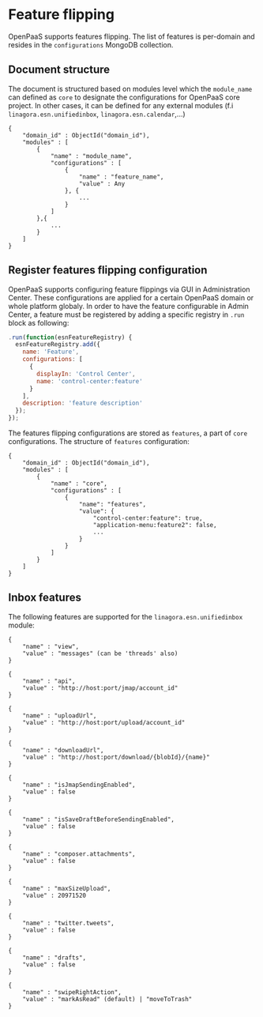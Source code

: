 # Feature flipping

OpenPaaS supports features flipping. The list of features is per-domain and resides in the `configurations` MongoDB collection.

## Document structure

The document is structured based on modules level which the `module_name` can defined as `core` to designate the configurations for OpenPaaS core project. In other cases, it can be defined for any external modules (f.i `linagora.esn.unifiedinbox`, `linagora.esn.calendar`,...)

```
{
    "domain_id" : ObjectId("domain_id"),
    "modules" : [
        {
            "name" : "module_name",
            "configurations" : [
                {
                    "name" : "feature_name",
                    "value" : Any
                }, {
                    ...
                }
            ]
        },{
            ...
        }
    ]
}
```

## Register features flipping configuration

OpenPaaS supports configuring feature flippings via GUI in Administration Center. These configurations are applied for a certain OpenPaaS domain or whole platform globaly. In order to have the feature configurable in Admin Center, a feature must be registered by adding a specific registry in `.run` block as following:

``` javascript
.run(function(esnFeatureRegistry) {
  esnFeatureRegistry.add({
    name: 'Feature',
    configurations: [
      {
        displayIn: 'Control Center',
        name: 'control-center:feature'
      }
    ],
    description: 'feature description'
  });
});
```

The features flipping configurations are stored as `features`, a part of `core` configurations. The structure of `features` configuration:

```
{
    "domain_id" : ObjectId("domain_id"),
    "modules" : [
        {
            "name" : "core",
            "configurations" : [
                {
                    "name": "features",
                    "value": {
                        "control-center:feature": true,
                        "application-menu:feature2": false,
                        ...
                    }
                }
            ]
        }
    ]
}
```

## Inbox features

The following features are supported for the `linagora.esn.unifiedinbox` module:

```
{
    "name" : "view",
    "value" : "messages" (can be 'threads' also)
}
```
```
{
    "name" : "api",
    "value" : "http://host:port/jmap/account_id"
}
```
```
{
    "name" : "uploadUrl",
    "value" : "http://host:port/upload/account_id"
}
```
```
{
    "name" : "downloadUrl",
    "value" : "http://host:port/download/{blobId}/{name}"
}
```
```
{
    "name" : "isJmapSendingEnabled",
    "value" : false
}
```
```
{
    "name" : "isSaveDraftBeforeSendingEnabled",
    "value" : false
}
```
```
{
    "name" : "composer.attachments",
    "value" : false
}
```
```
{
    "name" : "maxSizeUpload",
    "value" : 20971520
}
```
```
{
    "name" : "twitter.tweets",
    "value" : false
}
```
```
{
    "name" : "drafts",
    "value" : false
}
```
```
{
    "name" : "swipeRightAction",
    "value" : "markAsRead" (default) | "moveToTrash"
}
```
